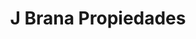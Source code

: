 ---
title: "J Brana Propiedades"
url: /ciudad-autonoma-de-buenos-aires/j-brana-propiedades-avenida-general-francisco-fernandez-de-la-cruz/
shop: general
---